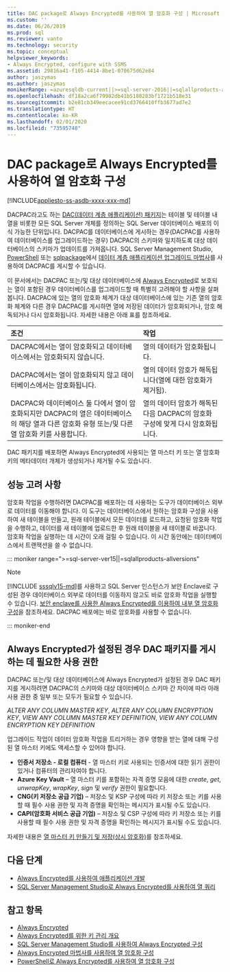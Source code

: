 ```yaml
---
title: DAC package로 Always Encrypted를 사용하여 열 암호화 구성 | Microsoft Docs
ms.custom: ''
ms.date: 06/26/2019
ms.prod: sql
ms.reviewer: vanto
ms.technology: security
ms.topic: conceptual
helpviewer_keywords:
- Always Encrypted, configure with SSMS
ms.assetid: 29816a41-f105-4414-8be1-070675d62e84
author: jaszymas
ms.author: jaszymas
monikerRange: =azuresqldb-current||>=sql-server-2016||=sqlallproducts-allversions||>=sql-server-linux-2017||=azuresqldb-mi-current
ms.openlocfilehash: df18a2ca6f79982db41b5188283bf1721b518e31
ms.sourcegitcommit: b2e81cb349eecacee91cd3766410ffb3677ad7e2
ms.translationtype: HT
ms.contentlocale: ko-KR
ms.lasthandoff: 02/01/2020
ms.locfileid: "73595748"
---
```

# <a name="configure-column-encryption-using-always-encrypted-with-a-dac-package"></a>DAC package로 Always Encrypted를 사용하여 열 암호화 구성 
[!INCLUDE[appliesto-ss-asdb-xxxx-xxx-md](../../../includes/appliesto-ss-asdb-xxxx-xxx-md.md)]

DACPAC라고도 하는 [DAC(데이터 계층 애플리케이션) 패키지](../../data-tier-applications/data-tier-applications.md)는 테이블 및 테이블 내 열을 비롯한 모든 SQL Server 개체를 정의하는 SQL Server 데이터베이스 배포의 이식 가능한 단위입니다. DACPAC를 데이터베이스에 게시하는 경우(DACPAC를 사용하여 데이터베이스를 업그레이드하는 경우) DACPAC의 스키마와 일치하도록 대상 데이터베이스의 스키마가 업데이트를 가져옵니다. SQL Server Management Studio, [PowerShell](../../data-tier-applications/upgrade-a-data-tier-application.md#UsingDACUpgradeWizard) 또는 [sqlpackage](../../data-tier-applications/upgrade-a-data-tier-application.md#UpgradeDACPowerShell)에서 [데이터 계층 애플리케이션 업그레이드 마법사](../../../tools/sqlpackage.md#publish-parameters-properties-and-sqlcmd-variables)를 사용하여 DACPAC를 게시할 수 있습니다.

이 문서에서는 DACPAC 또는/및 대상 데이터베이스에 [Always Encrypted](always-encrypted-database-engine.md)로 보호되는 열이 포함된 경우 데이터베이스를 업그레이드할 때 특별히 고려해야 할 사항을 살펴봅니다. DACPAC에 있는 열의 암호화 체계가 대상 데이터베이스에 있는 기존 열의 암호화 체계와 다른 경우 DACPAC를 게시하면 열에 저장된 데이터가 암호화되거나, 암호 해독되거나 다시 암호화됩니다. 자세한 내용은 아래 표를 참조하세요.

| 조건|작업|
|:---|:---|
|DACPAC에서는 열이 암호화되고 데이터베이스에서는 암호화되지 않습니다.| 열의 데이터가 암호화됩니다.|
|DACPAC에서는 열이 암호화되지 않고 데이터베이스에서는 암호화됩니다.| 열의 데이터 암호가 해독됩니다(열에 대한 암호화가 제거됨).|
| DACPAC와 데이터베이스 둘 다에서 열이 암호화되지만 DACPAC의 열은 데이터베이스의 해당 열과 다른 암호화 유형 또는/및 다른 열 암호화 키를 사용합니다.|열의 데이터 암호가 해독된 다음 DACPAC의 암호화 구성에 맞게 다시 암호화됩니다.|

DAC 패키지를 배포하면 Always Encrypted에 사용되는 열 마스터 키 또는 열 암호화 키의 메타데이터 개체가 생성되거나 제거될 수도 있습니다.

## <a name="performance-considerations"></a>성능 고려 사항
암호화 작업을 수행하려면 DACPAC를 배포하는 데 사용하는 도구가 데이터베이스 외부로 데이터를 이동해야 합니다. 이 도구는 데이터베이스에서 원하는 암호화 구성을 사용하여 새 테이블을 만들고, 원래 테이블에서 모든 데이터를 로드하고, 요청된 암호화 작업을 수행하고, 데이터를 새 테이블에 업로드한 후 원래 테이블을 새 테이블로 바꿉니다. 암호화 작업을 실행하는 데 시간이 오래 걸릴 수 있습니다. 이 시간 동안에는 데이터베이스에서 트랜잭션을 쓸 수 없습니다. 

::: moniker range=">=sql-server-ver15||=sqlallproducts-allversions"

> [!NOTE]
> [!INCLUDE [sssqlv15-md](../../../includes/sssqlv15-md.md)]를 사용하고 SQL Server 인스턴스가 보안 Enclave로 구성된 경우 데이터베이스 외부로 데이터를 이동하지 않고도 바로 암호화 작업을 실행할 수 있습니다. [보안 enclave를 사용한 Always Encrypted를 이용하여 내부 열 암호화 구성](always-encrypted-enclaves-configure-encryption.md)을 참조하세요. DACPAC 배포에는 바로 암호화를 사용할 수 없습니다.

::: moniker-end

## <a name="permissions-for-publishing-a-dac-package-if-always-encrypted-is-set-up"></a>Always Encrypted가 설정된 경우 DAC 패키지를 게시하는 데 필요한 사용 권한

DACPAC 또는/및 대상 데이터베이스에 Always Encrypted가 설정된 경우 DAC 패키지를 게시하려면 DACPAC의 스키마와 대상 데이터베이스 스키마 간 차이에 따라 아래 사용 권한 중 일부 또는 모두가 필요할 수 있습니다.

*ALTER ANY COLUMN MASTER KEY*, *ALTER ANY COLUMN ENCRYPTION KEY*, *VIEW ANY COLUMN MASTER KEY DEFINITION*, *VIEW ANY COLUMN ENCRYPTION KEY DEFINITION*

업그레이드 작업이 데이터 암호화 작업을 트리거하는 경우 영향을 받는 열에 대해 구성된 열 마스터 키에도 액세스할 수 있어야 합니다.

- **인증서 저장소 - 로컬 컴퓨터** - 열 마스터 키로 사용되는 인증서에 대한 읽기 권한이 있거나 컴퓨터의 관리자여야 합니다.
- **Azure Key Vault** – 열 마스터 키를 포함하는 자격 증명 모음에 대한 *create*, *get*, *unwrapKey*, *wrapKey*, *sign* 및 *verify* 권한이 필요합니다.
- **CNG(키 저장소 공급 기업)** – 저장소 및 KSP 구성에 따라 키 저장소 또는 키를 사용할 때 필수 사용 권한 및 자격 증명을 확인하는 메시지가 표시될 수도 있습니다.
- **CAPI(암호화 서비스 공급 기업)** – 저장소 및 CSP 구성에 따라 키 저장소 또는 키를 사용할 때 필수 사용 권한 및 자격 증명을 확인하는 메시지가 표시될 수도 있습니다.

자세한 내용은 [열 마스터 키 만들기 및 저장(상시 암호화)](../../../relational-databases/security/encryption/create-and-store-column-master-keys-always-encrypted.md)를 참조하세요. 

 
## <a name="next-steps"></a>다음 단계
- [Always Encrypted를 사용하여 애플리케이션 개발](always-encrypted-client-development.md)
- [SQL Server Management Studio로 Always Encrypted를 사용하여 열 쿼리](always-encrypted-query-columns-ssms.md)

## <a name="see-also"></a>참고 항목  
 - [Always Encrypted](../../../relational-databases/security/encryption/always-encrypted-database-engine.md)
 - [Always Encrypted를 위한 키 관리 개요](overview-of-key-management-for-always-encrypted.md) 
 - [SQL Server Management Studio를 사용하여 Always Encrypted 구성](configure-always-encrypted-using-sql-server-management-studio.md)
 - [Always Encrypted 마법사를 사용하여 열 암호화 구성](always-encrypted-wizard.md)
 - [PowerShell로 Always Encrypted를 사용하여 열 암호화 구성](configure-column-encryption-using-powershell.md)
 
